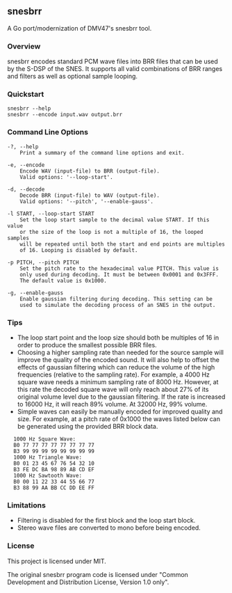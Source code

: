 ## snesbrr

A Go port/modernization of DMV47's snesbrr tool.

### Overview

snesbrr encodes standard PCM wave files into BRR files that can be used by the S-DSP of
the SNES. It supports all valid combinations of BRR ranges and filters as well as optional
sample looping.

### Quickstart

```
snesbrr --help
snesbrr --encode input.wav output.brr
```

### Command Line Options

```
-?, --help
	Print a summary of the command line options and exit.

-e, --encode
	Encode WAV (input-file) to BRR (output-file).
	Valid options: '--loop-start'.

-d, --decode
	Decode BRR (input-file) to WAV (output-file).
	Valid options: '--pitch', '--enable-gauss'.

-l START, --loop-start START
	Set the loop start sample to the decimal value START. If this value
	or the size of the loop is not a multiple of 16, the looped samples
	will be repeated until both the start and end points are multiples
	of 16. Looping is disabled by default.

-p PITCH, --pitch PITCH
	Set the pitch rate to the hexadecimal value PITCH. This value is
	only used during decoding. It must be between 0x0001 and 0x3FFF.
	The default value is 0x1000.

-g, --enable-gauss
	Enable gaussian filtering during decoding. This setting can be
	used to simulate the decoding process of an SNES in the output.
```

### Tips

* The loop start point and the loop size should both be multiples of 16 in order to
  produce the smallest possible BRR files.
* Choosing a higher sampling rate than needed for the source sample will improve the
  quality of the encoded sound. It will also help to offset the effects of gaussian
  filtering which can reduce the volume of the high frequencies (relative to the sampling
  rate). For example, a 4000 Hz square wave needs a minimum sampling rate of 8000 Hz.
  However, at this rate the decoded square wave will only reach about 27% of its original
  volume level due to the gaussian filtering. If the rate is increased to 16000 Hz, it
  will reach 89% volume. At 32000 Hz, 99% volume.
* Simple waves can easily be manually encoded for improved quality and
  size. For example, at a pitch rate of 0x1000 the waves listed below
  can be generated using the provided BRR block data.

```
  1000 Hz Square Wave:
  B0 77 77 77 77 77 77 77 77
  B3 99 99 99 99 99 99 99 99
  1000 Hz Triangle Wave:
  B0 01 23 45 67 76 54 32 10
  B3 FE DC BA 98 89 AB CD EF
  1000 Hz Sawtooth Wave:
  B0 00 11 22 33 44 55 66 77
  B3 88 99 AA BB CC DD EE FF
```

### Limitations

* Filtering is disabled for the first block and the loop start block.
* Stereo wave files are converted to mono before being encoded.

### License

This project is licensed under MIT.

The original snesbrr program code is licensed under "Common Development and Distribution License, Version 1.0 only".
